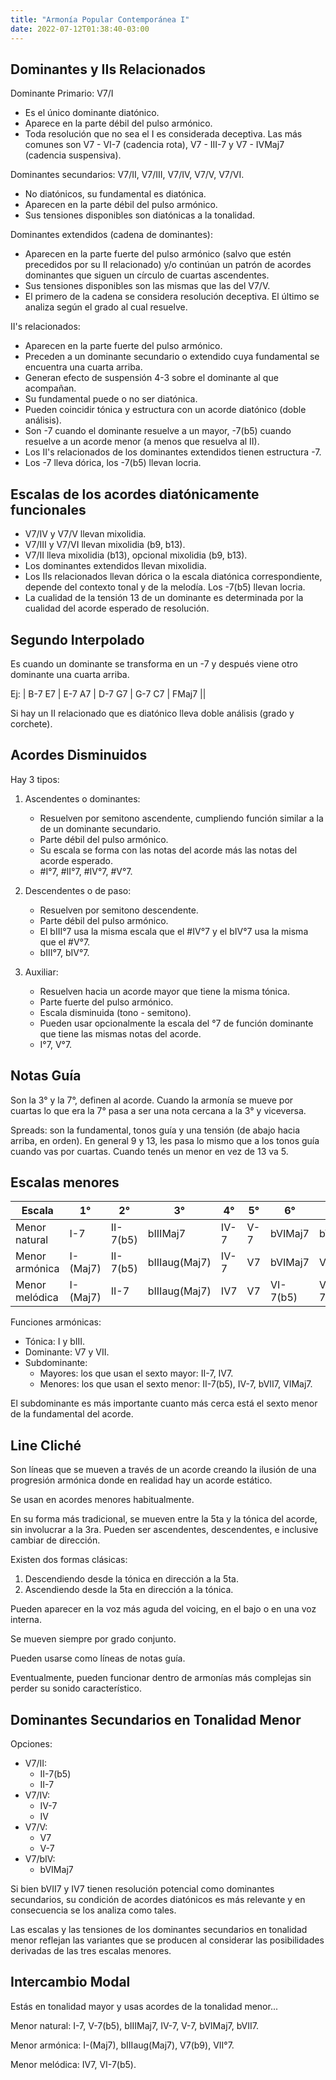 ```yaml
---
title: "Armonía Popular Contemporánea I"
date: 2022-07-12T01:38:40-03:00
---
```


## Dominantes y IIs Relacionados

Dominante Primario: V7/I

- Es el único dominante diatónico.
- Aparece en la parte débil del pulso armónico.
- Toda resolución que no sea el I es considerada deceptiva. Las más comunes son V7 - VI-7 (cadencia rota), V7 - III-7 y V7 - IVMaj7 (cadencia suspensiva).

Dominantes secundarios: V7/II, V7/III, V7/IV, V7/V, V7/VI.

- No diatónicos, su fundamental es diatónica.
- Aparecen en la parte débil del pulso armónico.
- Sus tensiones disponibles son diatónicas a la tonalidad.

Dominantes extendidos (cadena de dominantes):

- Aparecen en la parte fuerte del pulso armónico (salvo que estén precedidos por su II relacionado) y/o continúan un patrón de acordes dominantes que siguen un círculo de cuartas ascendentes.
- Sus tensiones disponibles son las mismas que las del V7/V.
- El primero de la cadena se considera resolución deceptiva. El último se analiza según el grado al cual resuelve.

II's relacionados:

- Aparecen en la parte fuerte del pulso armónico.
- Preceden a un dominante secundario o extendido cuya fundamental se encuentra una cuarta arriba.
- Generan efecto de suspensión 4-3 sobre el dominante al que acompañan.
- Su fundamental puede o no ser diatónica.
- Pueden coincidir tónica y estructura con un acorde diatónico (doble análisis).
- Son -7 cuando el dominante resuelve a un mayor, -7(b5) cuando resuelve a un acorde menor (a menos que resuelva al II).
- Los II's relacionados de los dominantes extendidos tienen estructura -7.
- Los -7 lleva dórica, los -7(b5) llevan locria.

## Escalas de los acordes diatónicamente funcionales

- V7/IV y V7/V llevan mixolidia.
- V7/III y V7/VI llevan mixolidia (b9, b13).
- V7/II lleva mixolidia (b13), opcional mixolidia (b9, b13).
- Los dominantes extendidos llevan mixolidia.
- Los IIs relacionados llevan dórica o la escala diatónica correspondiente, depende del contexto tonal y de la melodía. Los -7(b5) llevan locria.
- La cualidad de la tensión 13 de un dominante es determinada por la cualidad del acorde esperado de resolución.

## Segundo Interpolado

Es cuando un dominante se transforma en un -7 y después viene otro dominante una cuarta arriba.

Ej: | B-7 E7 | E-7 A7 | D-7 G7 | G-7 C7 | FMaj7 ||

Si hay un II relacionado que es diatónico lleva doble análisis (grado y corchete).

## Acordes Disminuidos

Hay 3 tipos:

1. Ascendentes o dominantes:

   - Resuelven por semitono ascendente, cumpliendo función similar a la de un dominante secundario.
   - Parte débil del pulso armónico.
   - Su escala se forma con las notas del acorde más las notas del acorde esperado.
   - #I°7, #II°7, #IV°7, #V°7.

2. Descendentes o de paso:

   - Resuelven por semitono descendente.
   - Parte débil del pulso armónico.
   - El bIII°7 usa la misma escala que el #IV°7 y el bIV°7 usa la misma que el #V°7.
   - bIII°7, bIV°7.

3. Auxiliar:
   - Resuelven hacia un acorde mayor que tiene la misma tónica.
   - Parte fuerte del pulso armónico.
   - Escala disminuida (tono - semitono).
   - Pueden usar opcionalmente la escala del °7 de función dominante que tiene las mismas notas del acorde.
   - I°7, V°7.

## Notas Guía

Son la 3° y la 7°, definen al acorde. Cuando la armonía se mueve por cuartas lo que era la 7° pasa a ser una nota cercana a la 3° y viceversa.

Spreads: son la fundamental, tonos guía y una tensión (de abajo hacia arriba, en orden). En general 9 y 13, les pasa lo mismo que a los tonos guía cuando vas por cuartas. Cuando tenés un menor en vez de 13 va 5.

## Escalas menores

| Escala         | 1°       | 2°       | 3°            | 4°   | 5°  | 6°       | 7°        |
| -------------- | -------- | -------- | ------------- | ---- | --- | -------- | --------- |
| Menor natural  | I-7      | II-7(b5) | bIIIMaj7      | IV-7 | V-7 | bVIMaj7  | bVII7     |
| Menor armónica | I-(Maj7) | II-7(b5) | bIIIaug(Maj7) | IV-7 | V7  | bVIMaj7  | VII°7     |
| Menor melódica | I-(Maj7) | II-7     | bIIIaug(Maj7) | IV7  | V7  | VI-7(b5) | VII-7(b5) |

Funciones armónicas:

- Tónica: I y bIII.
- Dominante: V7 y VII.
- Subdominante:
  - Mayores: los que usan el sexto mayor: II-7, IV7.
  - Menores: los que usan el sexto menor: II-7(b5), IV-7, bVII7, VIMaj7.

El subdominante es más importante cuanto más cerca está el sexto menor de la fundamental del acorde.

## Line Cliché

Son líneas que se mueven a través de un acorde creando la ilusión de una progresión armónica donde en realidad hay un acorde estático.

Se usan en acordes menores habitualmente.

En su forma más tradicional, se mueven entre la 5ta y la tónica del acorde, sin involucrar a la 3ra. Pueden ser ascendentes, descendentes, e inclusive cambiar de dirección.

Existen dos formas clásicas:

1. Descendiendo desde la tónica en dirección a la 5ta.
2. Ascendiendo desde la 5ta en dirección a la tónica.

Pueden aparecer en la voz más aguda del voicing, en el bajo o en una voz interna.

Se mueven siempre por grado conjunto.

Pueden usarse como líneas de notas guía.

Eventualmente, pueden funcionar dentro de armonías más complejas sin perder su sonido característico.

## Dominantes Secundarios en Tonalidad Menor

Opciones:

- V7/II:
  - II-7(b5)
  - II-7
- V7/IV:
  - IV-7
  - IV
- V7/V:
  - V7
  - V-7
- V7/bIV:
  - bVIMaj7

Si bien bVII7 y IV7 tienen resolución potencial como dominantes secundarios, su condición de acordes diatónicos es más relevante y en consecuencia se los analiza como tales.

Las escalas y las tensiones de los dominantes secundarios en tonalidad menor reflejan las variantes que se producen al considerar las posibilidades derivadas de las tres escalas menores.

## Intercambio Modal

Estás en tonalidad mayor y usas acordes de la tonalidad menor...

Menor natural: I-7, V-7(b5), bIIIMaj7, IV-7, V-7, bVIMaj7, bVII7.

Menor armónica: I-(Maj7), bIIIaug(Maj7), V7(b9), VII°7.

Menor melódica: IV7, VI-7(b5).

